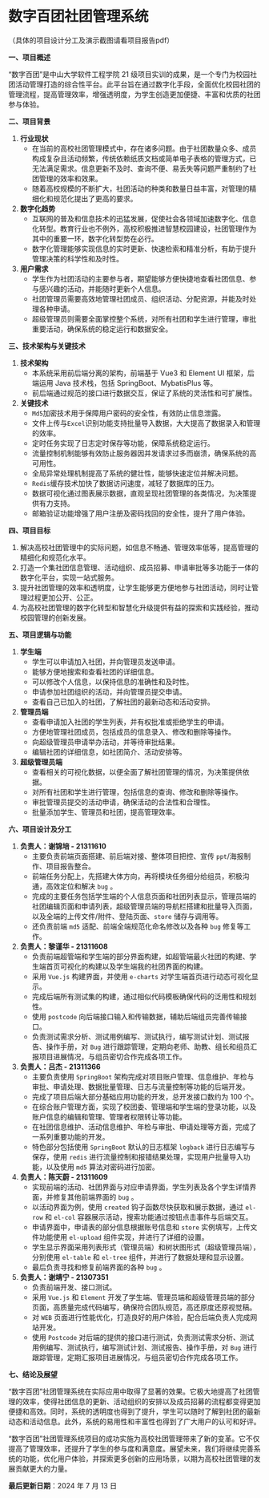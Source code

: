 # 数字百团社团管理系统

（具体的项目设计分工及演示截图请看项目报告pdf）

**一、项目概述**

“数字百团”是中山大学软件工程学院 21 级项目实训的成果，是一个专门为校园社团活动管理打造的综合性平台。此平台旨在通过数字化手段，全面优化校园社团的管理流程，提高管理效率，增强透明度，为学生创造更加便捷、丰富和优质的社团参与体验。

**二、项目背景**

1. **行业现状**
    - 在当前的高校社团管理模式中，存在诸多问题。由于社团数量众多、成员构成复杂且活动频繁，传统依赖纸质文档或简单电子表格的管理方式，已无法满足需求。信息更新不及时、查询不便、易丢失等问题严重制约了社团管理的效率和效果。
    - 随着高校规模的不断扩大，社团活动的种类和数量日益丰富，对管理的精细化和规范化提出了更高的要求。
2. **数字化趋势**
    - 互联网的普及和信息技术的迅猛发展，促使社会各领域加速数字化、信息化转型。教育行业也不例外，高校积极推进智慧校园建设，社团管理作为其中的重要一环，数字化转型势在必行。
    - 数字化管理能够实现信息的实时更新、快速检索和精准分析，有助于提升管理决策的科学性和及时性。
3. **用户需求**
    - 学生作为社团活动的主要参与者，期望能够方便快捷地查看社团信息、参与感兴趣的活动，并能随时更新个人信息。
    - 社团管理员需要高效地管理社团成员、组织活动、分配资源，并能及时处理各种申请。
    - 超级管理员则需要全面掌控整个系统，对所有社团和学生进行管理，审批重要活动，确保系统的稳定运行和数据安全。

**三、技术架构与关键技术**

1. **技术架构**
    - 本系统采用前后端分离的架构，前端基于 Vue3 和 Element UI 框架，后端运用 Java 技术栈，包括 SpringBoot、MybatisPlus 等。
    - 前后端通过规范的接口进行数据交互，保证了系统的灵活性和可扩展性。
2. **关键技术**
    - `Md5`加密技术用于保障用户密码的安全性，有效防止信息泄露。
    - 文件上传与`Excel`识别功能支持批量导入数据，大大提高了数据录入和管理的效率。
    - 定时任务实现了日志定时保存等功能，保障系统稳定运行。
    - 流量控制机制能够有效防止服务器因并发请求过多而崩溃，确保系统的高可用性。
    - 全局异常处理机制提高了系统的健壮性，能够快速定位并解决问题。
    - `Redis`缓存技术加快了数据访问速度，减轻了数据库的压力。
    - 数据可视化通过图表展示数据，直观呈现社团管理的各类情况，为决策提供有力支持。
    - 邮箱验证功能增强了用户注册及密码找回的安全性，提升了用户体验。

**四、项目目标**

1. 解决高校社团管理中的实际问题，如信息不畅通、管理效率低等，提高管理的精细化和规范化水平。
2. 打造一个集社团信息管理、活动组织、成员招募、申请审批等多功能于一体的数字化平台，实现一站式服务。
3. 提升社团管理的效率和透明度，让学生能够更方便地参与社团活动，同时让管理过程更加公开、公正。
4. 为高校社团管理的数字化转型和智慧化升级提供有益的探索和实践经验，推动校园管理的创新发展。

**五、项目逻辑与功能**

1. **学生端**
    - 学生可以申请加入社团，并向管理员发送申请。
    - 能够方便地搜索和查看社团的详细信息。
    - 可以修改个人信息，以保持信息的准确性和及时性。
    - 申请参加社团组织的活动，并向管理员提交申请。
    - 查看自己已加入的社团，了解社团的最新动态和活动安排。
2. **管理员端**
    - 查看申请加入社团的学生列表，并有权批准或拒绝学生的申请。
    - 方便地管理社团成员，包括成员的信息录入、修改和删除等操作。
    - 向超级管理员申请举办活动，并等待审批结果。
    - 编辑社团的详细信息，如社团简介、活动安排等。
3. **超级管理员端**
    - 查看相关的可视化数据，以便全面了解社团管理的情况，为决策提供依据。
    - 对所有社团和学生进行管理，包括信息的查询、修改和删除等操作。
    - 审批管理员提交的活动申请，确保活动的合法性和合理性。
    - 批量添加学生、管理员和社团，提高管理效率。

**六、项目设计及分工**

1. **负责人：谢锦培 - 21311610**
    - 主要负责前端页面搭建、前后端对接、整体项目把控、宣传 `ppt`/海报制作、项目报告整合。
    - 前端任务分配上，先搭建大体方向，再将模块任务细分给组员，积极沟通，高效定位和解决 `bug` 。
    - 完成的主要任务包括学生端的个人信息页面和社团列表显示，管理员端的社团编辑页面和申请列表，超级管理员端的导航栏搭建和批量导入页面，以及全端的上传文件/附件、登陆页面、`store` 储存与调用等。
    - 还负责前端 `md5` 适配、前端全端规范化命名修改以及各种 `bug` 修复等工作。
2. **负责人：黎谨华 - 21311608**
    - 负责前端超管端和学生端的部分界面构建，如超管端最火社团的构建、学生端首页可视化的构建以及学生端我的社团界面的构建。
    - 采用 `Vue.js` 构建界面，并使用 `e-charts` 对学生端首页进行动态可视化显示。
    - 完成后端所有测试集的构建，通过相似代码模板确保代码的泛用性和规划性。
    - 使用 `postcode` 向后端接口输入和传输数据，辅助后端组员完善传输接口。
    - 负责测试需求分析、测试用例编写、测试执行，编写测试计划、测试报告、操作手册，对 `Bug` 进行跟踪管理，定期向老师、助教、组长和组员汇报项目进展情况，与组员密切合作完成各项工作。
3. **负责人：吕杰 - 21311366**
    - 主要负责使用 `SpringBoot` 架构完成对项目账户管理、信息维护、年检与审批、申请处理、数据批量管理、日志与流量控制等功能的后端开发。
    - 完成了项目后端大部分基础应用功能的开发，总开发接口数约为 100 个。
    - 在综合账户管理方面，实现了校团委、管理端和学生端的登录功能，以及账户信息的编辑和管理、管理者权限转让等功能。
    - 在社团信息维护、活动信息维护、年检与审批、申请处理等方面，完成了一系列重要功能的开发。
    - 特色部分包括使用 `SpringBoot` 默认的日志框架 `logback` 进行日志编写与保存，使用 `redis` 进行流量控制和报错结果处理，实现用户批量导入功能，以及使用 `md5` 算法对密码进行加密。
4. **负责人：陈天蔚 - 21311609**
    - 实现前端的活动、社团界面与对应申请界面，学生列表及各个学生详情界面，并修复其他前端界面的 `bug` 。
    - 以活动界面为例，使用 `created` 钩子函数尽快获取和展示数据，通过 `el-row` 和 `el-col` 容器展示活动，搜索功能通过按钮点击事件与后端交互。
    - 申请界面中，申请表的部分信息根据账号信息和 `store` 实例填写，上传文件功能使用 `el-upload` 组件实现，并进行了详细的设置。
    - 学生显示界面采用列表形式（管理员端）和树状图形式（超级管理员端），分别使用 `el-table` 和 `el-tree` 组件，并进行了数据处理和显示设置。
    - 最后负责寻找和修复前端界面的各种 `bug` 。
5. **负责人：谢靖宁 - 21307351**
    - 负责前端开发、接口测试。
    - 采用 `Vue.js` 和 `Element` 开发了学生端、管理员端和超级管理员端的部分页面，高质量完成代码编写，确保符合团队规范，高还原度还原视觉稿。
    - 对 `WEB` 页面进行性能优化，打造良好的用户体验，配合后端负责人完成网站开发。
    - 使用 `Postcode` 对后端的提供的接口进行测试，负责测试需求分析、测试用例编写、测试执行，编写测试计划、测试报告、操作手册，对 `Bug` 进行跟踪管理，定期汇报项目进展情况，与组员密切合作完成各项工作。

**七、结论及展望**

“数字百团”社团管理系统在实际应用中取得了显著的效果。它极大地提高了社团管理的效率，使得社团信息的更新、活动组织的安排以及成员招募的流程都变得更加便捷和高效。同时，系统的透明度也得到了提升，学生可以随时了解到社团的最新动态和活动信息。此外，系统的易用性和丰富性也得到了广大用户的认可和好评。

“数字百团”社团管理系统项目的成功实施为高校社团管理带来了新的变革。它不仅提高了管理效率，还提升了学生的参与度和满意度。展望未来，我们将继续完善系统的功能，优化用户体验，并探索更多创新的应用场景，以期为高校社团管理的发展贡献更大的力量。


**最后更新日期**：2024 年 7 月 13 日 